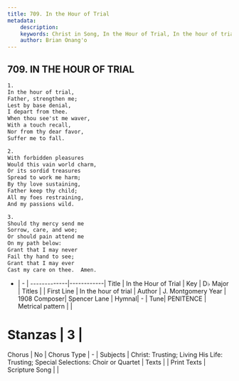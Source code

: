 ```yaml
---
title: 709. In the Hour of Trial
metadata:
    description: 
    keywords: Christ in Song, In the Hour of Trial, In the hour of trial, 
    author: Brian Onang'o
---
```



## 709. IN THE HOUR OF TRIAL

```txt
1.
In the hour of trial,
Father, strengthen me;
Lest by base denial,
I depart from thee.
When thou see'st me waver,
With a touch recall,
Nor from thy dear favor,
Suffer me to fall.

2.
With forbidden pleasures
Would this vain world charm,
Or its sordid treasures 
Spread to work me harm;
By thy love sustaining,
Father keep thy child;
All my foes restraining,
And my passions wild.

3.
Should thy mercy send me
Sorrow, care, and woe;
Or should pain attend me
On my path below:
Grant that I may never
Fail thy hand to see;
Grant that I may ever
Cast my care on thee.  Amen.
```

- |   -  |
-------------|------------|
Title | In the Hour of Trial |
Key | D♭ Major |
Titles |  |
First Line | In the hour of trial |
Author | J. Montgomery
Year | 1908
Composer| Spencer Lane |
Hymnal|  - |
Tune| PENITENCE |
Metrical pattern | |
# Stanzas | 3 |
Chorus | No |
Chorus Type | - |
Subjects | Christ: Trusting; Living His Life: Trusting; Special Selections: Choir or Quartet |
Texts |  |
Print Texts | 
Scripture Song |  |
  
